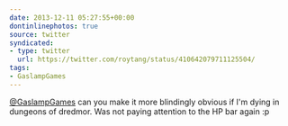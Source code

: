 ```yaml
---
date: 2013-12-11 05:27:55+00:00
dontinlinephotos: true
source: twitter
syndicated:
- type: twitter
  url: https://twitter.com/roytang/status/410642079711125504/
tags:
- GaslampGames
---
```


[@GaslampGames](https://twitter.com/GaslampGames/) can you make it more blindingly obvious if I'm dying in dungeons of dredmor. Was not paying attention to the HP bar again :p